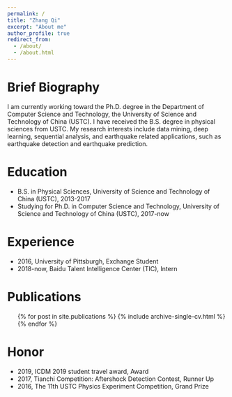 ```yaml
---
permalink: /
title: "Zhang Qi"
excerpt: "About me"
author_profile: true
redirect_from: 
  - /about/
  - /about.html
---
```

Brief Biography
======
I am currently working toward the Ph.D. degree in the Department of Computer Science and Technology, the University of Science and Technology of China (USTC). I have received the B.S. degree in physical sciences from USTC. My research interests include data mining, deep learning, sequential analysis, and earthquake related applications, such as earthquake detection and earthquake prediction.

Education
======
* B.S. in Physical Sciences, University of Science and Technology of China (USTC), 2013-2017
* Studying for Ph.D. in Computer Science and Technology, University of Science and Technology of China (USTC), 2017-now

Experience
======
* 2016, University of Pittsburgh, Exchange Student 
* 2018-now, Baidu Talent Intelligence Center (TIC), Intern

Publications
======
  <ul>{% for post in site.publications %}
    {% include archive-single-cv.html %}
  {% endfor %}</ul>

Honor
======
* 2019, ICDM 2019 student travel award, Award
* 2017, Tianchi Competition: Aftershock Detection Contest, Runner Up
* 2016, The 11th USTC Physics Experiment Competition, Grand Prize
